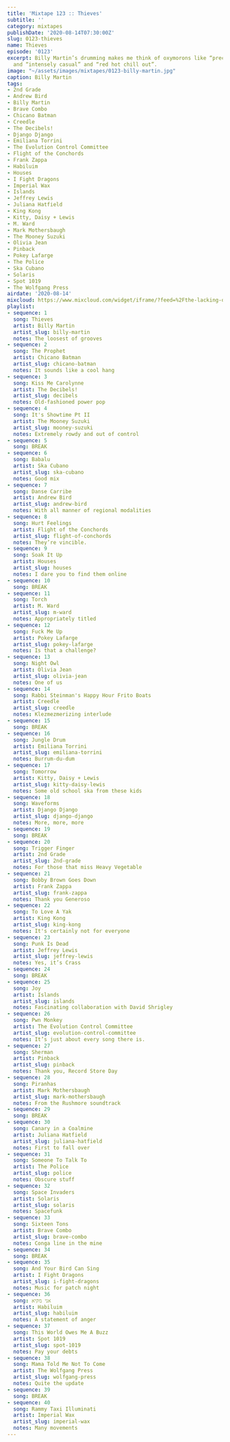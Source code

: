 ```yaml
---
title: 'Mixtape 123 :: Thieves'
subtitle: ''
category: mixtapes
publishDate: '2020-08-14T07:30:00Z'
slug: 0123-thieves
name: Thieves
episode: '0123'
excerpt: Billy Martin’s drumming makes me think of oxymorons like “precisely sloppy”
  and “intensely casual” and “red hot chill out”.
image: "~/assets/images/mixtapes/0123-billy-martin.jpg"
caption: Billy Martin
tags:
- 2nd Grade
- Andrew Bird
- Billy Martin
- Brave Combo
- Chicano Batman
- Creedle
- The Decibels!
- Django Django
- Emiliana Torrini
- The Evolution Control Committee
- Flight of the Conchords
- Frank Zappa
- Habiluim
- Houses
- I Fight Dragons
- Imperial Wax
- Islands
- Jeffrey Lewis
- Juliana Hatfield
- King Kong
- Kitty, Daisy + Lewis
- M. Ward
- Mark Mothersbaugh
- The Mooney Suzuki
- Olivia Jean
- Pinback
- Pokey Lafarge
- The Police
- Ska Cubano
- Solaris
- Spot 1019
- The Wolfgang Press
airdate: '2020-08-14'
mixcloud: https://www.mixcloud.com/widget/iframe/?feed=%2Fthe-lacking-org%2Fxfnwfe-123-thieves%2F&hide_artwork=1&hide_cover=1
playlist:
- sequence: 1
  song: Thieves
  artist: Billy Martin
  artist_slug: billy-martin
  notes: The loosest of grooves
- sequence: 2
  song: The Prophet
  artist: Chicano Batman
  artist_slug: chicano-batman
  notes: It sounds like a cool hang
- sequence: 3
  song: Kiss Me Carolynne
  artist: The Decibels!
  artist_slug: decibels
  notes: Old-fashioned power pop
- sequence: 4
  song: It's Showtime Pt II
  artist: The Mooney Suzuki
  artist_slug: mooney-suzuki
  notes: Extremely rowdy and out of control
- sequence: 5
  song: BREAK
- sequence: 6
  song: Babalu
  artist: Ska Cubano
  artist_slug: ska-cubano
  notes: Good mix
- sequence: 7
  song: Danse Carribe
  artist: Andrew Bird
  artist_slug: andrew-bird
  notes: With all manner of regional modalities
- sequence: 8
  song: Hurt Feelings
  artist: Flight of the Conchords
  artist_slug: flight-of-conchords
  notes: They’re vincible.
- sequence: 9
  song: Soak It Up
  artist: Houses
  artist_slug: houses
  notes: I dare you to find them online
- sequence: 10
  song: BREAK
- sequence: 11
  song: Torch
  artist: M. Ward
  artist_slug: m-ward
  notes: Appropriately titled
- sequence: 12
  song: Fuck Me Up
  artist: Pokey Lafarge
  artist_slug: pokey-lafarge
  notes: Is that a challenge?
- sequence: 13
  song: Night Owl
  artist: Olivia Jean
  artist_slug: olivia-jean
  notes: One of us
- sequence: 14
  song: Rabbi Steinman's Happy Hour Frito Boats
  artist: Creedle
  artist_slug: creedle
  notes: Klezmezmerizing interlude
- sequence: 15
  song: BREAK
- sequence: 16
  song: Jungle Drum
  artist: Emiliana Torrini
  artist_slug: emiliana-torrini
  notes: Burrum-du-dum
- sequence: 17
  song: Tomorrow
  artist: Kitty, Daisy + Lewis
  artist_slug: kitty-daisy-lewis
  notes: Some old school ska from these kids
- sequence: 18
  song: Waveforms
  artist: Django Django
  artist_slug: django-django
  notes: More, more, more
- sequence: 19
  song: BREAK
- sequence: 20
  song: Trigger Finger
  artist: 2nd Grade
  artist_slug: 2nd-grade
  notes: For those that miss Heavy Vegetable
- sequence: 21
  song: Bobby Brown Goes Down
  artist: Frank Zappa
  artist_slug: frank-zappa
  notes: Thank you Generoso
- sequence: 22
  song: To Love A Yak
  artist: King Kong
  artist_slug: king-kong
  notes: It's certainly not for everyone
- sequence: 23
  song: Punk Is Dead
  artist: Jeffrey Lewis
  artist_slug: jeffrey-lewis
  notes: Yes, it’s Crass
- sequence: 24
  song: BREAK
- sequence: 25
  song: Joy
  artist: Islands
  artist_slug: islands
  notes: Fascinating collaboration with David Shrigley
- sequence: 26
  song: Pwn Monkey
  artist: The Evolution Control Committee
  artist_slug: evolution-control-committee
  notes: It’s just about every song there is.
- sequence: 27
  song: Sherman
  artist: Pinback
  artist_slug: pinback
  notes: Thank you, Record Store Day
- sequence: 28
  song: Piranhas
  artist: Mark Mothersbaugh
  artist_slug: mark-mothersbaugh
  notes: From the Rushmore soundtrack
- sequence: 29
  song: BREAK
- sequence: 30
  song: Canary in a Coalmine
  artist: Juliana Hatfield
  artist_slug: juliana-hatfield
  notes: First to fall over
- sequence: 31
  song: Someone To Talk To
  artist: The Police
  artist_slug: police
  notes: Obscure stuff
- sequence: 32
  song: Space Invaders
  artist: Solaris
  artist_slug: solaris
  notes: Spacefunk
- sequence: 33
  song: Sixteen Tons
  artist: Brave Combo
  artist_slug: brave-combo
  notes: Conga line in the mine
- sequence: 34
  song: BREAK
- sequence: 35
  song: And Your Bird Can Sing
  artist: I Fight Dragons
  artist_slug: i-fight-dragons
  notes: Music for patch night
- sequence: 36
  song: אני מקיא
  artist: Habiluim
  artist_slug: habiluim
  notes: A statement of anger
- sequence: 37
  song: This World Owes Me A Buzz
  artist: Spot 1019
  artist_slug: spot-1019
  notes: Pay your debts
- sequence: 38
  song: Mama Told Me Not To Come
  artist: The Wolfgang Press
  artist_slug: wolfgang-press
  notes: Quite the update
- sequence: 39
  song: BREAK
- sequence: 40
  song: Rammy Taxi Illuminati
  artist: Imperial Wax
  artist_slug: imperial-wax
  notes: Many movements
---
```


